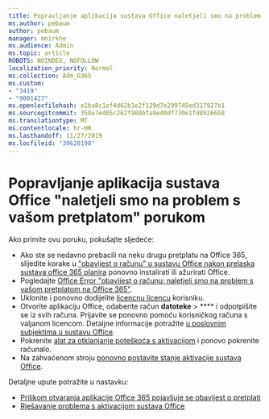 ```yaml
---
title: Popravljanje aplikacija sustava Office naletjeli smo na problem s vašom porukom pretplate
ms.author: pebaum
author: pebaum
manager: mnirkhe
ms.audience: Admin
ms.topic: article
ROBOTS: NOINDEX, NOFOLLOW
localization_priority: Normal
ms.collection: Adm_O365
ms.custom:
- "3419"
- "9001427"
ms.openlocfilehash: e1ba8c1ef4d62b1e2f129d7e299745ed317927b1
ms.sourcegitcommit: 358e7ed05c262f909bfa9ed0df730e1fd89266b8
ms.translationtype: MT
ms.contentlocale: hr-HR
ms.lasthandoff: 11/27/2019
ms.locfileid: "39628198"
---
```

# <a name="fixing-the-office-apps-weve-run-into-a-problem-with-your-subscription-message"></a>Popravljanje aplikacija sustava Office "naletjeli smo na problem s vašom pretplatom" porukom

Ako primite ovu poruku, pokušajte sljedeće:

- Ako ste se nedavno prebacili na neku drugu pretplatu na Office 365, slijedite korake u ["obavijest o računu" u sustavu Office nakon prelaska sustava office 365 planira](https://support.office.com/article/account-notice-appears-in-office-after-switching-office-365-plans-857dc33a-1efc-4ce7-ac3f-ef616314e27d) ponovno instalirati ili ažurirati Office.
- Pogledajte [Office Error "obavijest o računu: naletjeli smo na problem s vašom pretplatom na Office 365"](https://support.office.com/article/office-error-account-notice-we-ve-run-into-a-problem-with-your-office-365-subscription-17f71ecb-f53c-4f3d-ae18-7230ca1594c1). 
- Uklonite i ponovno dodijelite [licencnu licencu](https://docs.microsoft.com/office365/admin/subscriptions-and-billing/assign-licenses-to-users?view=o365-worldwide#assign-licenses-to-one-user) korisniku. 
- Otvorite aplikaciju Office, odaberite račun **datoteke** > **** i odpotpišite se iz svih računa. Prijavite se ponovno pomoću korisničkog računa s valjanom licencom. Detaljne informacije potražite [u poslovnim subjektima u sustavu Office](https://support.office.com/article/628ea040-f265-49de-b986-be09c3ebf8a9).
- Pokrenite [alat za otklanjanje poteškoća s aktivacijom](https://aka.ms/SARA-OfficeActivation-Alchemy) i ponovo pokrenite računalo.
- Na zahvaćenom stroju [ponovno postavite stanje aktivacije sustava Office](https://docs.microsoft.com/office365/troubleshoot/activation/reset-office-365-proplus-activation-state).

Detaljne upute potražite u nastavku: 
- [Prilikom otvaranja aplikacije Office 365 pojavljuje se obavijest o pretplati](https://support.office.com/article/4cabe32c-f594-4c0e-9191-3d3ade10cceb)
- [Rješavanje problema s aktivacijom sustava Office](https://support.office.com/article/0d23d3c0-c19c-4b2f-9845-5344fedc4380)